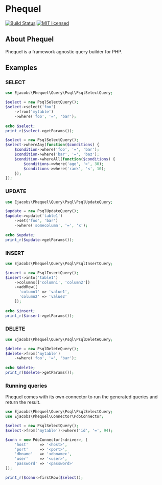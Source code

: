# Phequel

[![Build Status](https://travis-ci.org/ejacobs/phequel.svg?branch=master)](https://travis-ci.org/ejacobs/phequel)
[![MIT licensed](https://img.shields.io/badge/license-MIT-blue.svg)](https://raw.githubusercontent.com/ejacobs/phequel/master/LICENSE.md)

## About Phequel

Phequel is a framework agnostic query builder for PHP. 

## Examples

### SELECT
```php
use Ejacobs\Phequel\Query\Psql\PsqlSelectQuery;

$select = new PsqlSelectQuery();
$select->select('foo')
    ->from('mytable')
    ->where('foo', '=', 'bar');
    
echo $select;
print_r($select->getParams());

$select = new PsqlSelectQuery();
$select->whereAny(function($conditions) {
    $condition->where('foo', '=', 'bar');
    $condition->where('bar', '=', 'baz');
    $condition->whereAll(function($conditions) {
        $conditions->where('age', '>', 30);
        $conditions->where('rank', '<', 10);
    });
});

```

### UPDATE
```php
use Ejacobs\Phequel\Query\Psql\PsqlUpdateQuery;

$update = new PsqlUpdateQuery();
$update->update('table1')
    ->set('foo', 'bar')
    ->where('somecolumn', '=', 'x');
    
echo $update;
print_r($update->getParams());
```

### INSERT
```php
use Ejacobs\Phequel\Query\Psql\PsqlInsertQuery;

$insert = new PsqlInsertQuery();
$insert->into('table1')
    ->columns(['column1', 'column2'])
    ->addRow([
      'column1' => 'value1',
      'column2' => 'value2'
    ]);
    
echo $insert;
print_r($insert->getParams());
```

### DELETE
```php
use Ejacobs\Phequel\Query\Psql\PsqlDeleteQuery;

$delete = new PsqlDeleteQuery();
$delete->from('mytable')
    ->where('foo', '=', 'bar');
    
echo $delete;
print_r($delete->getParams());
```

### Running queries
Phequel comes with its own connector to run the generated queries and return the result.
```php
use Ejacobs\Phequel\Query\Psql\PsqlSelectQuery;
use Ejacobs\Phequel\Connector\PdoConnector;

$select = new PsqlSelectQuery();
$select->from('mytable')->where('id', '=', 94);

$conn = new PdoConnector(<driver>, [
    'host'     => '<host>',
    'port'     => '<port>',
    'dbname'   => '<dbname>',
    'user'     => '<user>',
    'password' => '<password>'
]);

print_r($conn->firstRow($select));
```